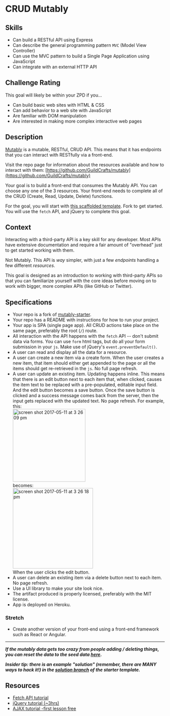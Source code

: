 # CRUD Mutably

## Skills

- Can build a RESTful API using Express
- Can describe the general programming pattern `MVC` (Model View Controller)
- Can use the MVC pattern to build a Single Page Application using JavaScript
- Can integrate with an external HTTP API

## Challenge Rating

This goal will likely be within your ZPD if you...

- Can build basic web sites with HTML & CSS
- Can add behavior to a web site with JavaScript
- Are familiar with DOM manipulation
- Are interested in making more complex interactive web pages

## Description

[Mutably](http://mutably.herokuapp.com/) is a mutable, RESTful, CRUD API. This means that it has endpoints that you can interact with RESTfully via a front-end.

Visit the repo page for information about the resources available and how to interact with them: [https://github.com/GuildCrafts/mutably](https://github.com/GuildCrafts/mutably)

Your goal is to build a front-end that consumes the Mutably API. You can choose any one of the 3 resources. Your front-end needs to complete all of the CRUD (Create, Read, Update, Delete) functions.

For the goal, you will start with [this scaffolded template](https://github.com/GuildCrafts/mutably-starter). Fork to get started.
You will use the `fetch` API, and jQuery to complete this goal.

## Context

Interacting with a third-party API is a key skill for any developer. Most APIs have extensive documentation and require a fair amount of "overhead" just to get started working with them.

Not Mutably. This API is _way_ simpler, with just a few _endpoints_ handling a few different _resources_.

This goal is designed as an introduction to working with third-party APIs so that you can familiarize yourself with the core ideas before moving on to work with bigger, more complex APIs (like GitHub or Twitter).

## Specifications

- Your repo is a fork of [mutably-starter](https://github.com/GuildCrafts/mutably-starter).
- Your repo has a README with instructions for how to run your project.
- Your app is SPA (single page app). All CRUD actions take place on the same page, preferably the root (`/`) route.
- All interaction with the API happens with the `fetch` API -- don't submit data via forms. You can use `form` html tags, but do all your form submission in your `js`. Make use of jQuery's `event.preventDefault()`.
- A user can read and display all the data for a resource.
- A user can create a new item via a create form. When the user creates a new item, that item should either get appended to the page or all the items should get re-retrieved in the `js`. No full page refresh.
- A user can update an existing item. Updating happens inline. This means that there is an edit button next to each item that, when clicked, causes the item text to be replaced with a pre-populated, editable input field. And the edit button becomes a save button. Once the save button is clicked and a success message comes back from the server, then the input gets replaced with the updated text. No page refresh.
  For example, this: <br>
  <img width="229" alt="screen shot 2017-05-11 at 3 26 09 pm" src="https://cloud.githubusercontent.com/assets/3010270/25974508/4ac57980-365e-11e7-8b1f-6cf9eefaac22.png">
  <br>
  becomes:
  <br>
  <img width="253" alt="screen shot 2017-05-11 at 3 26 18 pm" src="https://cloud.githubusercontent.com/assets/3010270/25974512/5024433e-365e-11e7-802f-c60afacddecd.png">
  <br>
  When the user clicks the edit button.
- A user can delete an existing item via a delete button next to each item. No page refresh.
- Use a UI library to make your site look nice.
- The artifact produced is properly licensed, preferably with the MIT license.
- App is deployed on Heroku.

### Stretch

- Create another version of your front-end using a front-end framework such as React or Angular.

---

***If the mutably data gets too crazy from people adding / deleting things, you can reset the data to the seed data [here](http://mutably.herokuapp.com/).***

***Insider tip: there is an example "solution" (remember, there are MANY ways to hack it!) in the [solution branch](https://github.com/GuildCrafts/mutably-starter/tree/solution) of the starter template.***

## Resources

- [Fetch API tutorial](https://davidwalsh.name/fetch)
- [jQuery tutorial (~3hrs)](https://www.codeschool.com/courses/try-jquery)
- [AJAX tutorial -first lesson free](https://www.codeschool.com/courses/jquery-the-return-flight?utm_medium=null&utm_campaign=jquery&utm_source=tryjquery)
